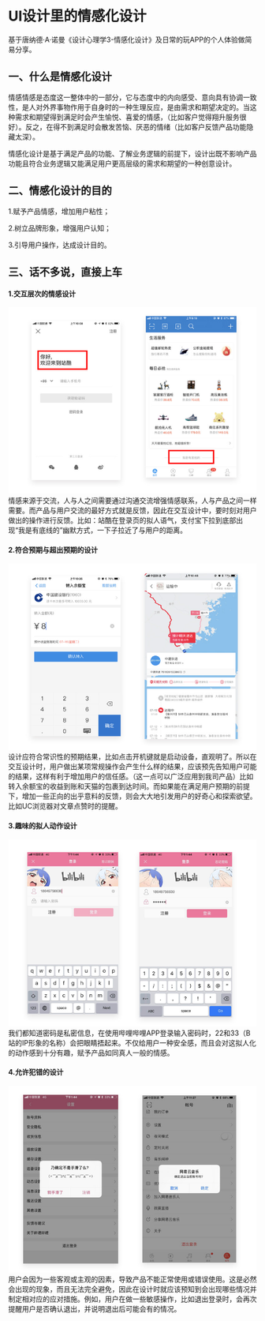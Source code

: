 # UI设计里的情感化设计 

基于唐纳德·A·诺曼《设计心理学3-情感化设计》及日常的玩APP的个人体验做简易分享。

## 一、什么是情感化设计
情感情感是态度这一整体中的一部分，它与态度中的内向感受、意向具有协调一致性，是人对外界事物作用于自身时的一种生理反应，是由需求和期望决定的。当这种需求和期望得到满足时会产生愉悦、喜爱的情感，（比如客户觉得翔升服务很好）。反之，在得不到满足时会散发苦恼、厌恶的情绪（比如客户反馈产品功能隐藏太深）。

情感化设计是基于满足产品的功能、了解业务逻辑的前提下，设计出既不影响产品功能且符合业务逻辑又能满足用户更高层级的需求和期望的一种创意设计。

## 二、情感化设计的目的
1.赋予产品情感，增加用户粘性；

2.树立品牌形象，增强用户认知；

3.引导用户操作，达成设计目的。

## 三、话不多说，直接上车
#### 1.交互层次的情感设计
![avatar](1.jpg/) 
情感来源于交流，人与人之间需要通过沟通交流增强情感联系，人与产品之间一样需要。而产品与用户交流的最好方式就是反馈，因此在交互设计中，要时刻对用户做出的操作进行反馈。比如：站酷在登录页的拟人语气，支付宝下拉到底部出现“我是有底线的”幽默方式，一下子拉近了与用户的距离。

#### 2.符合预期与超出预期的设计
![avatar](2.jpg/) 
设计应符合常识性的预期结果，比如点击开机键就是启动设备，直观明了。所以在交互设计时，用户做出某项常规操作会产生什么样的结果，应该预先告知用户可能的结果，这样有利于增加用户的信任感。（这一点可以广泛应用到我司产品）比如转入余额宝的收益到账和天猫的包裹到达时间。而如果能在满足用户预期的前提下，增加一些正向的出乎意料的反馈，则会大大地引发用户的好奇心和探索欲望。比如UC浏览器对文章点赞时的提醒。

#### 3.趣味的拟人动作设计
![avatar](3.jpg/) 
我们都知道密码是私密信息，在使用哔哩哔哩APP登录输入密码时，22和33（B站的IP形象的名称）会把眼睛捂起来。不仅给用户一种安全感，而且会对这拟人化的动作感到十分有趣，赋予产品如同真人一般的情感。

#### 4.允许犯错的设计
![avatar](4.jpg/)
用户会因为一些客观或主观的因素，导致产品不能正常使用或错误使用。这是必然会出现的现象，而且无法完全避免，因此在设计时就应该预知到会出现哪些情况并制定相对应的应对措施。例如，用户在做一些敏感操作，比如退出登录时，会再次提醒用户是否确认退出，并说明退出后可能会有的情况。